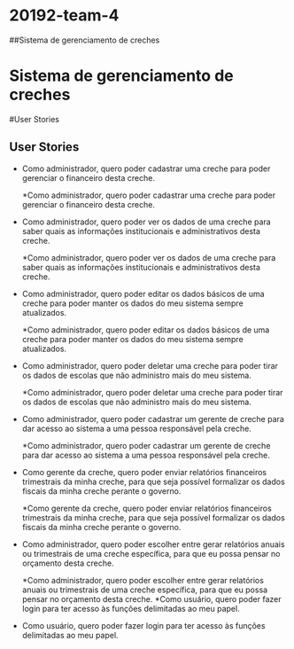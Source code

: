 # 20192-team-4
##Sistema de gerenciamento de creches
<h1>Sistema de gerenciamento de creches</h1>


#User Stories
<h2>User Stories</h2>
<ul>

<li>Como administrador, quero poder cadastrar uma creche para poder gerenciar o financeiro desta creche.</li>

*Como administrador, quero poder cadastrar uma creche para poder gerenciar o financeiro desta creche.
<li>Como administrador, quero poder ver os dados de uma creche para saber quais as informações institucionais e administrativos desta creche.</li>

*Como administrador, quero poder ver os dados de uma creche para saber quais as informações institucionais e administrativos desta creche.
<li>Como administrador, quero poder editar os dados básicos de uma creche para poder manter os dados do meu sistema sempre atualizados.</li>

*Como administrador, quero poder editar os dados básicos de uma creche para poder manter os dados do meu sistema sempre atualizados.
<li>Como administrador, quero poder deletar uma creche para poder tirar os dados de escolas que não administro mais do meu sistema.</li>

*Como administrador, quero poder deletar uma creche para poder tirar os dados de escolas que não administro mais do meu sistema.
<li>Como administrador, quero poder cadastrar um gerente de creche para dar acesso ao sistema a uma pessoa responsável pela creche.</li>

*Como administrador, quero poder cadastrar um gerente de creche para dar acesso ao sistema a uma pessoa responsável pela creche.
<li>Como gerente da creche, quero poder enviar relatórios financeiros trimestrais da minha creche, para que seja possível formalizar os dados fiscais da minha creche perante o governo.</li>

*Como gerente da creche, quero poder enviar relatórios financeiros trimestrais da minha creche, para que seja possível formalizar os dados fiscais da minha creche perante o governo.
<li>Como administrador, quero poder escolher entre gerar relatórios anuais ou trimestrais de uma creche específica, para que eu possa pensar no orçamento desta creche.</li>

*Como administrador, quero poder escolher entre gerar relatórios anuais ou trimestrais de uma creche específica, para que eu possa pensar no orçamento desta creche.
*Como usuário, quero poder fazer login para ter acesso às funções delimitadas ao meu papel.
<li>Como usuário, quero poder fazer login para ter acesso às funções delimitadas ao meu papel.</li>
</ul>
